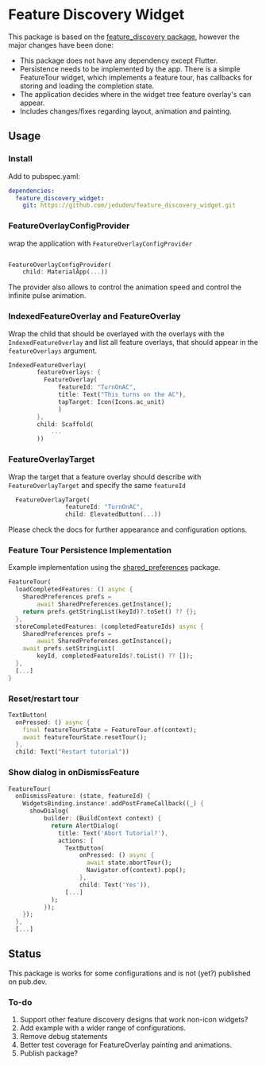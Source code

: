 # Feature Discovery Widget

This package is based on the [feature_discovery package](https://pub.dev/packages/feature_discovery/), however the major changes have been done:

- This package does not have any dependency except Flutter.
- Persistence needs to be implemented by the app. There is a simple FeatureTour widget, which implements a feature tour, has callbacks for storing and loading the completion state.
- The application decides where in the widget tree feature overlay's can appear.
- Includes changes/fixes regarding layout, animation and painting.

## Usage

### Install

Add to pubspec.yaml:

```yaml
dependencies:
  feature_discovery_widget:
    git: https://github.com/jeduden/feature_discovery_widget.git
```

### FeatureOverlayConfigProvider

wrap the application with `FeatureOverlayConfigProvider`

```dart

FeatureOverlayConfigProvider(
    child: MaterialApp(...))

```

The provider also allows to control the animation speed and control the infinite pulse animation.

### IndexedFeatureOverlay and FeatureOverlay

Wrap the child that should be overlayed with the overlays with the `IndexedFeatureOverlay` and list all feature overlays, that should appear in the `featureOverlays` argument. 

```dart
IndexedFeatureOverlay(
        featureOverlays: {
          FeatureOverlay(
              featureId: "TurnOnAC",
              title: Text("This turns on the AC"),
              tapTarget: Icon(Icons.ac_unit)
              )
        },
        child: Scaffold(
            ...
        ))
```

### FeatureOverlayTarget

Wrap the target that a feature overlay should describe with `FeatureOverlayTarget` and specify the same `featureId`

```dart
  FeatureOverlayTarget(
                featureId: "TurnOnAC",
                child: ElevatedButton(...))
```

Please check the docs for further appearance and configuration options.

### Feature Tour Persistence Implementation

Example implementation using the [shared_preferences](https://pub.dev/packages/shared_preferences) package.

```dart
FeatureTour(
  loadCompletedFeatures: () async {
    SharedPreferences prefs =
        await SharedPreferences.getInstance();
    return prefs.getStringList(keyId)?.toSet() ?? {};
  },
  storeCompletedFeatures: (completedFeatureIds) async {
    SharedPreferences prefs =
        await SharedPreferences.getInstance();
    await prefs.setStringList(
        keyId, completedFeatureIds?.toList() ?? []);
  },
  [...]
}
```

### Reset/restart tour

```dart
TextButton(
  onPressed: () async {
    final featureTourState = FeatureTour.of(context);
    await featureTourState.resetTour();
  },
  child: Text("Restart tutorial"))
```

### Show dialog in onDismissFeature

```dart
FeatureTour(
  onDismissFeature: (state, featureId) {
    WidgetsBinding.instance!.addPostFrameCallback((_) {
      showDialog(
          builder: (BuildContext context) {
            return AlertDialog(
              title: Text('Abort Tutorial?'),
              actions: [
                TextButton(
                    onPressed: () async {
                      await state.abortTour();
                      Navigator.of(context).pop();
                    },
                    child: Text('Yes')),
                [...]
            );
          });
    });
  },
  [...]
```

## Status

This package is works for some configurations and is not (yet?) published on pub.dev.

### To-do
   
1. Support other feature discovery designs that work non-icon widgets?
2. Add example with a wider range of configurations.
3. Remove debug statements
4. Better test coverage for FeatureOverlay painting and animations.
5. Publish package?